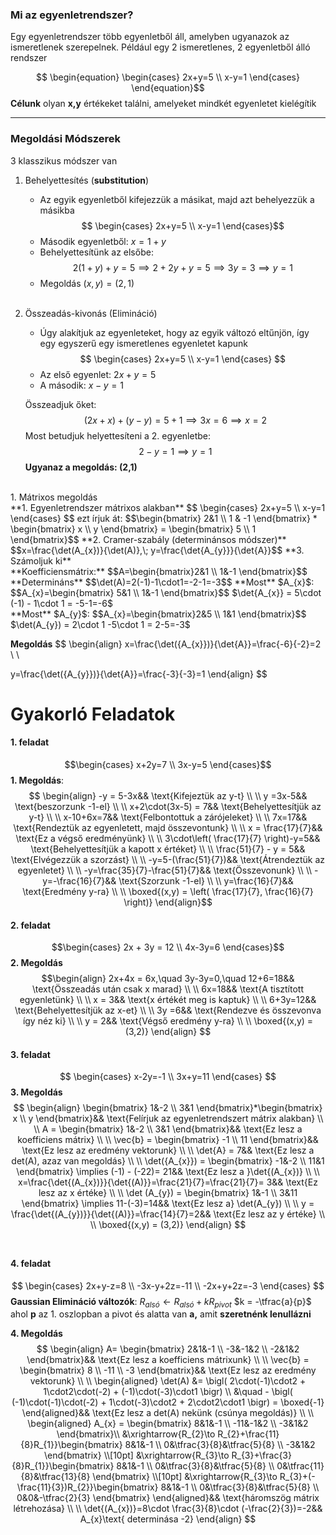 

### Mi az egyenletrendszer?
Egy egyenletrendszer több egyenletből áll, amelyben ugyanazok az ismeretlenek szerepelnek.
Például egy 2 ismeretlenes, 2 egyenletből álló rendszer

$$
\begin{equation}
\begin{cases}
2x+y=5 \\
x-y=1
\end{cases}
\end{equation}​
$$
**Célunk** olyan **x,y** értékeket találni, amelyeket mindkét egyenletet kielégítik

---
### Megoldási Módszerek
3 klasszikus módszer van
1. Behelyettesítés (**substitution**)
	- Az egyik egyenletből kifejezzük a másikat, majd azt behelyezzük a másikba
		$$
		\begin{cases}
		2x+y=5 \\
		x-y=1
		\end{cases}$$
	- Második egyenletből: $x =1+y$
	- Behelyettesítünk az elsőbe:
		$$
2(1+y) + y = 5 \implies 2+2y+y=5 \implies
3y = 3 \implies y=1
		$$
	- Megoldás $(x,y) = (2,1)$  <br><br>
 2. Összeadás-kivonás (Elimináció)
	 - Úgy alakítjuk az egyenleteket, hogy az egyik változó eltűnjön, így egy egyszerű egy ismeretlenes egyenletet kapunk
		$$
		\begin{cases}
		2x+y=5 \\
		x-y=1
		\end{cases}
		$$
	- Az első egyenlet: $2x+y=5$
	- A második: $x-y=1$
	
	Összeadjuk őket:
$$(2x+x)+(y-y)=5+1 \implies 3x=6 \implies x=2$$
Most betudjuk helyettesíteni a 2. egyenletbe:
$$2-y=1 \implies y=1$$
**Ugyanaz a megoldás: (2,1)**
<br>
1. Mátrixos megoldás<br>
	**1. Egyenletrendszer mátrixos alakban**
		$$
		\begin{cases}
		2x+y=5 \\
		x-y=1
		\end{cases}
		$$
		ezt írjuk át:
		$$\begin{bmatrix}
2&1 \\
1 & -1
\end{bmatrix} * \begin{bmatrix}
x \\
y
\end{bmatrix} =
\begin{bmatrix}
5 \\
1
\end{bmatrix}$$
**2. Cramer-szabály (determinánsos módszer)**
		$$x=\frac{\det(A_{x})}{\det(A)},\; y=\frac{\det{A_{y}}}{\det{A}}$$
	**3. Számoljuk ki**<br>
	**Koefficiensmátrix:**
	$$A=\begin{bmatrix}2&1 \\
1&-1
\end{bmatrix}$$
**Determináns**
$$\det(A)=2(-1)-1\cdot1=-2-1=-3$$
**Most** $A_{x}$:
$$A_{x}=\begin{bmatrix}
5&1 \\
1&-1
\end{bmatrix}$$
$\det{A_{x}} = 5\cdot (-1) - 1\cdot 1 = -5-1=-6$
<br> **Most** $A_{y}$:
$$A_{x}=\begin{bmatrix}2&5 \\
1&1
\end{bmatrix}$$
$\det(A_{y}) = 2\cdot 1 -5\cdot 1 = 2-5=-3$

**Megoldás**
$$
\begin{align}
x=\frac{\det({A_{x}})}{\det{A}}=\frac{-6}{-2}=2 \\ \\

y=\frac{\det({A_{y}})}{\det{A}}=\frac{-3}{-3}=1
\end{align}
$$
<br>

# Gyakorló Feladatok

#### 1. feladat
$$\begin{cases}
x+2y=7 \\
3x-y=5
\end{cases}$$
 **1. Megoldás**:
$$
\begin{align}
-y = 5-3x&& \text{Kifejeztük az y-t}  \\
 \\
y =3x-5&& \text{beszorzunk -1-el} \\
\\
x+2\cdot(3x-5) = 7&& \text{Behelyettesítjük az y-t} \\
 \\
x-10+6x=7&& \text{Felbontottuk a zárójeleket} \\
 \\
7x=17&& \text{Rendeztük az egyenletett, majd összevontunk} \\
 \\
x = \frac{17}{7}&& \text{Ez a végső eredményünk} \\
 \\
3\cdot\left( \frac{17}{7} \right)-y=5&& \text{Behelyettesítjük a kapott x értéket} \\
 \\
\frac{51}{7} - y = 5&& \text{Elvégezzük a szorzást} \\
 \\
-y=5-(\frac{51}{7})&& \text{Átrendeztük az egyenletet} \\
 \\
-y=\frac{35}{7}-\frac{51}{7}&& \text{Összevonunk} \\
 \\
-y=-\frac{16}{7}&& \text{Szorzunk -1-el} \\
 \\
y=\frac{16}{7}&& \text{Eredmény y-ra}
 \\
  \\
\boxed{(x,y) = \left( \frac{17}{7}, \frac{16}{7} \right)}
\end{align}$$

#### 2. feladat
$$\begin{cases}
2x + 3y = 12 \\
4x-3y=6
\end{cases}$$
**2. Megoldás**
$$\begin{align}
2x+4x = 6x,\quad 3y-3y=0,\quad 12+6=18&& \text{Összeadás után csak x marad} \\
 \\
6x=18&& \text{A tisztított egyenletünk} \\
  \\
x = 3&& \text{x értékét meg is kaptuk}
 \\ \\
6+3y=12&& \text{Behelyettesítjük az x-et} \\
 \\
3y =6&& \text{Rendezve és összevonva így néz ki} \\
 \\
y = 2&& \text{Végső eredmény y-ra} \\
  \\
\boxed{(x,y) = (3,2)} 
\end{align}
$$
#### 3. feladat
$$
\begin{cases}
x-2y=-1 \\
3x+y=11
\end{cases}
$$
**3. Megoldás**
$$
\begin{align}
\begin{bmatrix}
1&-2 \\
3&1
\end{bmatrix}*\begin{bmatrix}
x \\
y
\end{bmatrix}&& \text{Felírjuk az egyenletrendszert mátrix alakban} \\
 \\
A = \begin{bmatrix}
1&-2 \\
3&1
\end{bmatrix}&& \text{Ez lesz a koefficiens mátrix} \\
  \\
\vec{b} = \begin{bmatrix}
-1 \\
11
\end{bmatrix}&& \text{Ez lesz az eredmény vektorunk} 
 \\
 \\
\det{A} = 7&& \text{Ez lesz a det(A), azaz van megoldás} \\
 \\
\det({A_{x}}) = \begin{bmatrix}
-1&-2 \\
11&1
\end{bmatrix} \implies (-1) - (-22)= 21&& \text{Ez lesz a }\det{(A_{x})} \\
 \\
x=\frac{\det{(A_{x})}}{\det{(A)}}=\frac{21}{7}=\frac{21}{7}= 3&& \text{Ez lesz az x értéke} \\
 \\
\det (A_{y}) = \begin{bmatrix}
1&-1 \\
3&11
\end{bmatrix} \implies 11-(-3)=14&& \text{Ez lesz a} \det(A_{y}) \\
 \\
y = \frac{\det{(A_{y})}}{\det{(A)}}=\frac{14}{7}=2&& \text{Ez lesz az y értéke} \\
 \\
\boxed{(x,y) = (3,2)}
\end{align}
$$
<br>

#### 4. feladat
$$
\begin{cases}
2x+y-z=8 \\
-3x-y+2z=-11 \\
-2x+y+2z=-3
\end{cases}
$$
**Gaussian Elimináció változók**:
$R_{alsó}\gets R_{alsó}+kR_{pivot}$
$k = -\tfrac{a}{p}$
ahol **p** az 1. oszlopban a pivot és alatta van **a,** amit **szeretnénk lenullázni**

**4. Megoldás**
$$
\begin{align}
A= 
\begin{bmatrix}
2&1&-1 \\
-3&-1&2 \\
-2&1&2
\end{bmatrix}&& \text{Ez lesz a koefficiens mátrixunk} \\
 \\
\vec{b} = \begin{bmatrix}
8 \\
-11 \\
-3
\end{bmatrix}&& \text{Ez lesz az eredmény vektorunk}
 \\
  \\
\begin{aligned}
\det(A) &=
\bigl( 2\cdot(-1)\cdot2
      + 1\cdot2\cdot(-2)
      + (-1)\cdot(-3)\cdot1 \bigr) \\
&\quad -
\bigl( (-1)\cdot(-1)\cdot(-2)
      + 1\cdot(-3)\cdot2
      + 2\cdot2\cdot1 \bigr) = \boxed{-1}
\end{aligned}&& \text{Ez lesz a det(A) nekünk (csúnya megoldás)} \\
  \\
\begin{aligned}
A_{x} = \begin{bmatrix}
8&1&-1 \\
-11&-1&2 \\
-3&1&2
\end{bmatrix}\\
&\xrightarrow{R_{2}\to R_{2}+\frac{11}{8}R_{1}}\begin{bmatrix}
8&1&-1 \\
0&\tfrac{3}{8}&\tfrac{5}{8} \\
-3&1&2
\end{bmatrix} \\[10pt]
&\xrightarrow{R_{3}\to R_{3}+\frac{3}{8}R_{1}}\begin{bmatrix}
8&1&-1 \\
0&\tfrac{3}{8}&\tfrac{5}{8} \\
0&\tfrac{11}{8}&\tfrac{13}{8}
\end{bmatrix} \\[10pt]
&\xrightarrow{R_{3}\to R_{3}+(-\frac{11}{3})R_{2}}\begin{bmatrix}
8&1&-1 \\
0&\tfrac{3}{8}&\tfrac{5}{8} \\
0&0&-\tfrac{2}{3}
\end{bmatrix}
\end{aligned}&& \text{háromszög mátrix létrehozása} \\
 \\
\det{(A_{x})}=8\cdot \frac{3}{8}\cdot (-\frac{2}{3})=-2&& A_{x}\text{ determinása -2}
\end{align}
$$